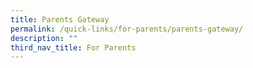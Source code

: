 ```yaml
---
title: Parents Gateway
permalink: /quick-links/for-parents/parents-gateway/
description: ""
third_nav_title: For Parents
---
```

